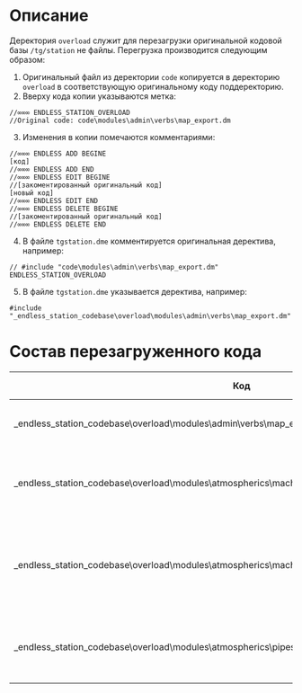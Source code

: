 # Описание

Деректория `overload` служит для перезагрузки оригинальной кодовой базы `/tg/station` не файлы.
Перегрузка производится следующим образом:

1. Оригинальный файл из деректории `code` копируется в деректорию `overload` в соответствующую оригинальному коду поддеректорию.
2. Вверху кода копии указываются метка:

```dm
//∞∞∞ ENDLESS_STATION_OVERLOAD
//Original code: code\modules\admin\verbs\map_export.dm
```

3. Изменения в копии помечаются комментариями:

```dm
//∞∞∞ ENDLESS ADD BEGINE
[код]
//∞∞∞ ENDLESS ADD END
//∞∞∞ ENDLESS EDIT BEGINE
//[закоментированный оригинальный код]
[новый код]
//∞∞∞ ENDLESS EDIT END
//∞∞∞ ENDLESS DELETE BEGINE
//[закоментированный оригинальный код]
//∞∞∞ ENDLESS DELETE END
```

4. В файле `tgstation.dme` комментируется оригинальная деректива, например:

```dm
// #include "code\modules\admin\verbs\map_export.dm" ENDLESS_STATION_OVERLOAD
```

5. В файле `tgstation.dme` указывается деректива, например:

```dm
#include "_endless_station_codebase\overload\modules\admin\verbs\map_export.dm"
```

# Состав перезагруженного кода

| Код                                                                                              | Описание изменений                                                                                    |
| ------------------------------------------------------------------------------------------------ | ----------------------------------------------------------------------------------------------------- |
| \_endless_station_codebase\overload\modules\admin\verbs\map_export.dm                            | Существенно переработан экспорт карты под нужды сборки                                                |
| \_endless_station_codebase\overload\modules\atmospherics\machinery\components\components_base.dm | Добавлена возможность устанавливать начальное значение газа для инициализации                         |
| \_endless_station_codebase\overload\modules\atmospherics\machinery\datum_pipeline.dm             | Добавлена возможность извлечение пропорционального состава газа для объекта без уничтожения pipelines |
| \_endless_station_codebase\overload\modules\atmospherics\pipes\pipes.dm                          | Добавлена возможность устанавливать начальное значение газа для инициализации                         |
